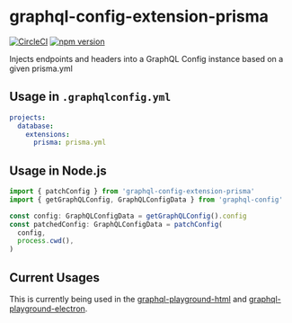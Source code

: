 # graphql-config-extension-prisma

[![CircleCI](https://circleci.com/gh/prisma/graphql-config-extension-prisma.svg?style=shield)](https://circleci.com/gh/prisma/graphql-config-extension-prisma) [![npm version](https://badge.fury.io/js/graphql-config-extension-prisma.svg)](https://badge.fury.io/js/graphql-config-extension-prisma)

Injects endpoints and headers into a GraphQL Config instance based on a given prisma.yml

## Usage in `.graphqlconfig.yml`

```yml
projects:
  database:
    extensions:
      prisma: prisma.yml
```

## Usage in Node.js

```ts
import { patchConfig } from 'graphql-config-extension-prisma'
import { getGraphQLConfig, GraphQLConfigData } from 'graphql-config'

const config: GraphQLConfigData = getGraphQLConfig().config
const patchedConfig: GraphQLConfigData = patchConfig(
  config,
  process.cwd(),
)
```

## Current Usages

This is currently being used in the [graphql-playground-html](https://github.com/graphcool/graphql-playground/tree/master/packages/graphql-playground-html) and [graphql-playground-electron](https://github.com/graphcool/graphql-playground/tree/master/packages/graphql-playground-electron).

